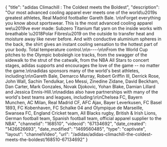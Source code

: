 {
    "title": "adidas Climachill : The Coldest meets the Boldest",
    "description": "Our most advanced cooling apparel ever meets one of the world\u2019s greatest athletes, Real Madrid footballer Gareth Bale. \n\nForget everything you know about sportswear. This is the most advanced cooling apparel we\u2019ve ever made: Subzero Titanium flat yarn on the inside works with breathable \u2018Polar Fibres\u2019 on the outside to transfer heat and moisture away like never before. And with conductive aluminium spheres in the back, the shirt gives an instant cooling sensation to the hottest part of your body. Total temperature control.\n\n----\n\nFrom the World Cup pitches to the Olympic bobsleigh ice tracks, from the swagger of the sidewalk to the strut of the catwalk, from the NBA All Stars to concert stages, adidas supports and encourages the love of the game -- no matter the game.\n\nadidas sponsors many of the world's best athletes, including:\n\nGareth Bale, Demarco Murray, Robert Griffin III, Derrick Rose, John Wall, Sachin Tendulkar, Leo Messi, Zinedine Zidane, David Beckham, Dan Carter, Mark Gonzales, Novak Djokovic, Yohan Blake, Damian Lillard and Jessica Ennis-Hill.\n\nadidas also have partnerships with many of the world's best teams and leagues, including:\n\nChelsea FC, Bayern Munchen, AC Milan, Real Madrid CF, AFC Ajax, Bayer Leverkusen, FC Basel 1893, FC Kobenhaven, FC Schalke 04 and Olympique de Marseille, Swansea FC, England Cricket team, All Blacks rugby, British & Irish Lions, German football team, Spanish football team, official apparel supplier to the NBA",
    "channelid": "168510",
    "videoid": "67134692",
    "date_created": "1426626693",
    "date_modified": "1469560485",
    "type": "captivate",
    "layout": "channelVideo",
    "url": "\/adidas\/adidas-climachill-the-coldest-meets-the-boldest\/168510-67134692"
}